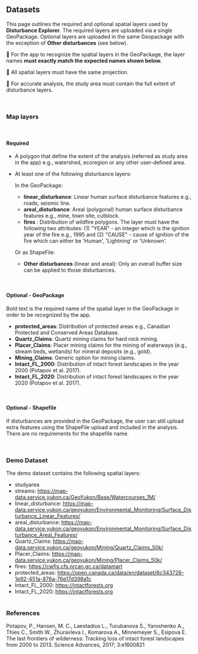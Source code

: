 ## Datasets
  
This page outlines the required and optional spatial layers used by **Disturbance Explorer**. The required layers are uploaded via a single GeoPackage. Optional layers are uploaded in the same Geopackage with the exception of **Other disturbances** (see below).

📌 For the app to recognize the spatial layers in the GeoPackage, the layer names **must exactly match the expected names shown below.** 

📌 All spatial layers must have the same projection. 

📌 For accurate analysis, the study area must contain the full extent of disturbance layers.

<br> 

### Map layers 
<br>

#### Required 

- A polygon that define the extent of the analysis (referred as study area in the app) e.g., watershed, ecoregion or any other user-defined area.


- At least one of the following disturbance layers:

  In the GeoPackage:
  
  - **linear_disturbance**: Linear human surface disturbance features e.g., roads, seismic line. 
  - **areal_disturbance**: Areal (polygonal) human surface disturbance features e.g., mine, town site, cutblock. 
  - **fires** : Distribution of wildfire polygons. The layer must have the following two attributes: (1) "YEAR" - an integer  which is the ignition year of the fire e.g., 1995 and (2) "CAUSE" - cause of ignition of the fire which can either be 'Human', 'Lightning' or 'Unknown'.  
  
  Or as ShapeFile:
  
  - **Other disturbances** (linear and areal): Only an overall buffer size can be applied to those disturbances.

<br>

#### Optional - GeoPackage 

Bold text is the required name of the spatial layer in the GeoPackage in order to be recognized by the app.

- **protected_areas**: Distribution of protected areas e.g., Canadian Protected and Conserved Areas Database. 
- **Quartz_Claims**: Quartz mining claims for hard rock mining. 
- **Placer_Claims**: Placer mining claims for the mining of waterways (e.g., stream beds, wetlands) for mineral deposits (e.g., gold).
- **Mining_Claims**: Generic option for mining claims.
- **Intact_FL_2000**: Distribution of intact forest landscapes in the year 2000 (Potapov et al. 2017).
- **Intact_FL_2020**: Distribution of intact forest landscapes in the year 2020 (Potapov et al. 2017).
<br>

#### Optional - Shapefile

If disturbances are provided in the GeoPackage, the user can still upload extra features using the ShapeFile upload and included in the analysis. There are no requirements for the shapefile name.

<br>

### Demo Dataset

The demo dataset contains the following spatial layers: 

- studyarea 
- streams: https://map-data.service.yukon.ca/GeoYukon/Base/Watercourses_1M/
- linear_disturbance: https://map-data.service.yukon.ca/geoyukon/Environmental_Monitoring/Surface_Disturbance_Linear_Features/
- areal_disturbance: https://map-data.service.yukon.ca/geoyukon/Environmental_Monitoring/Surface_Disturbance_Areal_Features/
- Quartz_Claims: https://map-data.service.yukon.ca/geoyukon/Mining/Quartz_Claims_50k/
- Placer_Claims: https://map-data.service.yukon.ca/geoyukon/Mining/Placer_Claims_50k/
- fires: https://cwfis.cfs.nrcan.gc.ca/datamart
- protected_areas: https://open.canada.ca/data/en/dataset/6c343726-1e92-451a-876a-76e17d398a1c
- Intact_FL_2000: https://intactforests.org
- Intact_FL_2020:  https://intactforests.org
<br><br>

### References

Potapov, P., Hansen, M. C., Laestadius L., Turubanova S., Yaroshenko A., Thies C., Smith W., Zhuravleva I., Komarova A., Minnemeyer S., Esipova E. The last frontiers of wilderness: Tracking loss of intact forest landscapes from 2000 to 2013. Science Advances, 2017; 3:e1600821
